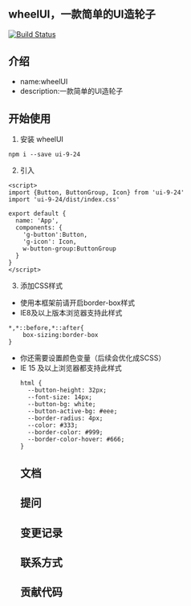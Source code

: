 
## wheelUI，一款简单的UI造轮子
[![Build Status](https://www.travis-ci.org/csyuser/wheelUI.svg?branch=master)](https://www.travis-ci.org/csyuser/wheelUI)
## 介绍
- name:wheelUI
- description:一款简单的UI造轮子
## 开始使用
1. 安装 wheelUI
```
npm i --save ui-9-24
```
2. 引入
```
<script>
import {Button, ButtonGroup, Icon} from 'ui-9-24'
import 'ui-9-24/dist/index.css'

export default {
  name: 'App',
  components: {
    'g-button':Button,
    'g-icon': Icon,
    w-button-group:ButtonGroup
  }
}
</script>
```
3. 添加CSS样式
- 使用本框架前请开启border-box样式
- IE8及以上版本浏览器支持此样式
```
*,*::before,*::after{
    box-sizing:border-box
}
```
- 你还需要设置颜色变量（后续会优化成SCSS）
- IE 15 及以上浏览器都支持此样式
  ```
  html {
    --button-height: 32px;
    --font-size: 14px;
    --button-bg: white;
    --button-active-bg: #eee;
    --border-radius: 4px;
    --color: #333;
    --border-color: #999;
    --border-color-hover: #666;
  }
  ```
  ## 文档
  ## 提问
  ## 变更记录
  ## 联系方式
  ## 贡献代码